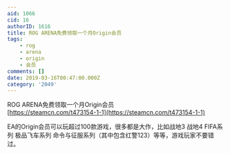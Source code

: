 ```yaml
---
aid: 1066
cid: 16
authorID: 1616
title: ROG ARENA免费领取一个月Origin会员
tags:
    - rog
    - arena
    - origin
    - 会员
comments: []
date: 2019-03-16T00:47:00.000Z
category: '2049'
---
```


ROG ARENA免费领取一个月Origin会员  
[https://steamcn.com/t473154-1-1](https://steamcn.com/t473154-1-1)

EA的Origin会员可以玩超过100款游戏，很多都是大作，比如战地3 战地4 FIFA系列 极品飞车系列 命令与征服系列（其中包含红警123）等等，游戏玩家不要错过。
